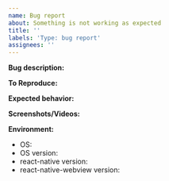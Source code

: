 ```yaml
---
name: Bug report
about: Something is not working as expected
title: ''
labels: 'Type: bug report'
assignees: ''
---
```


<!---
Hello and thank you for taking the time to report a bug.
This is a community repository, meaning that it's everyone's responsibility to address bugs and send pull requests.
Maintainers will be here to help/guide you if you have questions.
Please search in the opened issues before submitting a new one.
Issues with no activity for a long time will be closed.
--->

**Bug description:**

<!---
A clear and concise description of what the bug is.
--->

**To Reproduce:**

<!---
Here you should put a link to a repository with a reproduction of the bug
Please also describe the steps required for the bug to happen
--->

**Expected behavior:**

<!---
A clear and concise description of what you expected to happen.
--->

**Screenshots/Videos:**

<!---
If applicable, add screenshots to help explain your problem.
--->

**Environment:**

- OS:
- OS version:
- react-native version:
- react-native-webview version:
